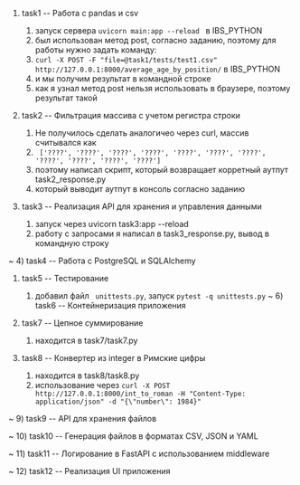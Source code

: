 1) task1 -- Работа с pandas и csv 
   1) запуск сервера ```uvicorn main:app --reload ``` в IBS_PYTHON
   2) был использован метод post, согласно заданию, поэтому для работы нужно задать команду:
   3) ```curl -X POST -F "file=@task1/tests/test1.csv" http://127.0.0.1:8000/average_age_by_position/``` в IBS_PYTHON
   4) и мы получим результат в командной строке
   5) как я узнал метод post нельзя использовать в браузере, поэтому результат такой


2) task2 -- Фильтрация массива с учетом регистра строки
   1) Не получилось сделать аналогичео через curl, массив считывался как
   2) ``` ['????', '????', '????', '????', '????', '????', '????', '????', '????', '????', '????']``` 
   3) поэтому написал скрипт, который возвращает корретный аутпут task2_response.py
   4) который выводит аутпут в консоль согласно заданию


3) task3 -- Реализация API для хранения и управления данными
   1) запуск через uvicorn task3:app --reload
   2) работу с запросами я написал в task3_response.py, вывод в командную строку


~ 4) task4 -- Работа с PostgreSQL и SQLAlchemy 
1) task5 -- Тестирование
   1) добавил файл ``` unittests.py```, запуск ```pytest -q unittests.py```
~ 6) task6 -- Контейнеризация приложения 



1) task7 -- Цепное суммирование
   1) находится в task7/task7.py



2) task8 -- Конвертер из integer в Римские цифры
   1)  находится в task8/task8.py
   2)  использование через ```curl -X POST http://127.0.0.1:8000/int_to_roman -H "Content-Type: application/json" -d "{\"number\": 1984}"```


 
~ 9)  task9 -- API для хранения файлов 
   
~ 10) task10 -- Генерация файлов в форматах CSV, JSON и YAML

~ 11) task11 -- Логирование в FastAPI с использованием middleware

~ 12) task12 -- Реализация UI приложения

